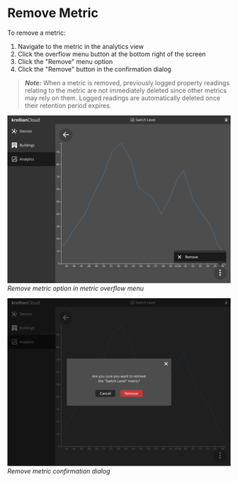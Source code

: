 # Remove Metric

To remove a metric:

1. Navigate to the metric in the analytics view
2. Click the overflow menu button at the bottom right of the screen
3. Click the "Remove" menu option
4. Click the "Remove" button in the confirmation dialog

> **_Note:_** When a metric is removed, previously logged property readings relating to the metric are not immediately deleted since other metrics may rely on them. Logged readings are automatically deleted once their retention period expires.

![Screenshot of the remove option in the metric overflow menu](images/metric_view-overflow_menu.png)
*Remove metric option in metric overflow menu*

![Screenshot of the remove metric confirmation dialog](images/remove_metric_confirmation_dialog.png)
*Remove metric confirmation dialog*